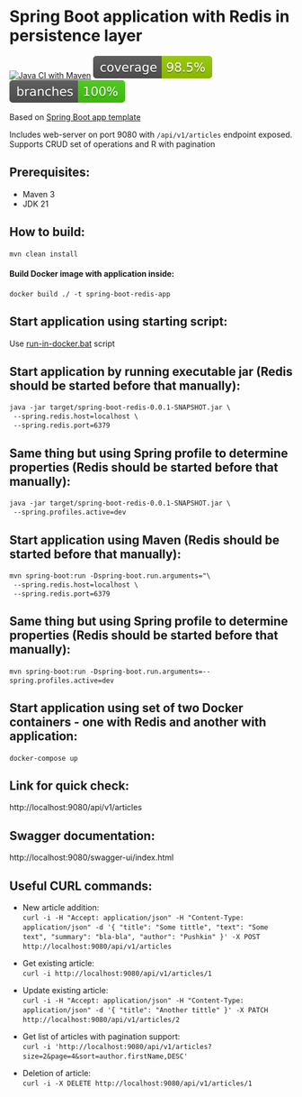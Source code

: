 
# Spring Boot application with Redis in persistence layer
[![Java CI with Maven](https://github.com/andrei-punko/spring-boot-redis/actions/workflows/maven.yml/badge.svg)](https://github.com/andrei-punko/spring-boot-redis/actions/workflows/maven.yml)
[![Coverage](.github/badges/jacoco.svg)](https://github.com/andrei-punko/spring-boot-redis/actions/workflows/maven.yml)
[![Branches](.github/badges/branches.svg)](https://github.com/andrei-punko/spring-boot-redis/actions/workflows/maven.yml)

Based on [Spring Boot app template](https://github.com/andrei-punko/spring-boot-template)

Includes web-server on port 9080 with `/api/v1/articles` endpoint exposed.  
Supports CRUD set of operations and R with pagination

## Prerequisites:
- Maven 3
- JDK 21

## How to build:
    mvn clean install

#### Build Docker image with application inside:
    docker build ./ -t spring-boot-redis-app

## Start application using starting script:
Use [run-in-docker.bat](./run-in-docker.bat) script

## Start application by running executable jar (Redis should be started before that manually):
    java -jar target/spring-boot-redis-0.0.1-SNAPSHOT.jar \
     --spring.redis.host=localhost \
     --spring.redis.port=6379

## Same thing but using Spring profile to determine properties (Redis should be started before that manually):
    java -jar target/spring-boot-redis-0.0.1-SNAPSHOT.jar \
     --spring.profiles.active=dev

## Start application using Maven (Redis should be started before that manually):
    mvn spring-boot:run -Dspring-boot.run.arguments="\
     --spring.redis.host=localhost \
     --spring.redis.port=6379

## Same thing but using Spring profile to determine properties (Redis should be started before that manually):
    mvn spring-boot:run -Dspring-boot.run.arguments=--spring.profiles.active=dev

## Start application using set of two Docker containers - one with Redis and another with application:
    docker-compose up

## Link for quick check:  
http://localhost:9080/api/v1/articles

## Swagger documentation:  
http://localhost:9080/swagger-ui/index.html

## Useful CURL commands:
- New article addition:  
`curl -i -H "Accept: application/json" -H "Content-Type: application/json" -d '{ "title": "Some tittle", "text": "Some text", "summary": "bla-bla", "author": "Pushkin" }' -X POST http://localhost:9080/api/v1/articles`

- Get existing article:  
`curl -i http://localhost:9080/api/v1/articles/1`

- Update existing article:  
`curl -i -H "Accept: application/json" -H "Content-Type: application/json" -d '{ "title": "Another tittle" }' -X PATCH http://localhost:9080/api/v1/articles/2`

- Get list of articles with pagination support:  
`curl -i 'http://localhost:9080/api/v1/articles?size=2&page=4&sort=author.firstName,DESC'`

- Deletion of article:  
`curl -i -X DELETE http://localhost:9080/api/v1/articles/1`
